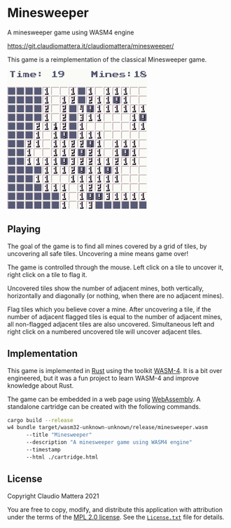 Minesweeper
====

A minesweeper game using WASM4 engine

<https://git.claudiomattera.it/claudiomattera/minesweeper/>

This game is a reimplementation of the classical Minesweeper game.

![Screenshot](./screenshot.png)


Playing
----

The goal of the game is to find all mines covered by a grid of tiles, by uncovering all safe tiles.
Uncovering a mine means game over!

The game is controlled through the mouse.
Left click on a tile to uncover it, right click on a tile to flag it.

Uncovered tiles show the number of adjacent mines, both vertically, horizontally and diagonally (or nothing, when there are no adjacent mines).

Flag tiles which you believe cover a mine.
After uncovering a tile, if the number of adjacent flagged tiles is equal to the number of adjacent mines, all non-flagged adjacent tiles are also uncovered.
Simultaneous left and right click on a numbered uncovered tile will uncover adjacent tiles.


Implementation
----

This game is implemented in [Rust] using the toolkit [WASM-4].
It is a bit over engineered, but it was a fun project to learn WASM-4 and improve knowledge about Rust.

The game can be embedded in a web page using [WebAssembly].
A standalone cartridge can be created with the following commands.

~~~~bash
cargo build --release
w4 bundle target/wasm32-unknown-unknown/release/minesweeper.wasm
      --title "Minesweeper"
      --description "A minesweeper game using WASM4 engine"
      --timestamp
      --html ./cartridge.html
~~~~

[Rust]: https://www.rust-lang.org/
[WASM-4]: https://wasm4.org/
[WebAssembly]: https://webassembly.org/


License
----

Copyright Claudio Mattera 2021

You are free to copy, modify, and distribute this application with attribution under the terms of the [MPL 2.0 license]. See the [`License.txt`](./License.txt) file for details.

[MPL 2.0 license]: https://opensource.org/licenses/MPL-2.0
